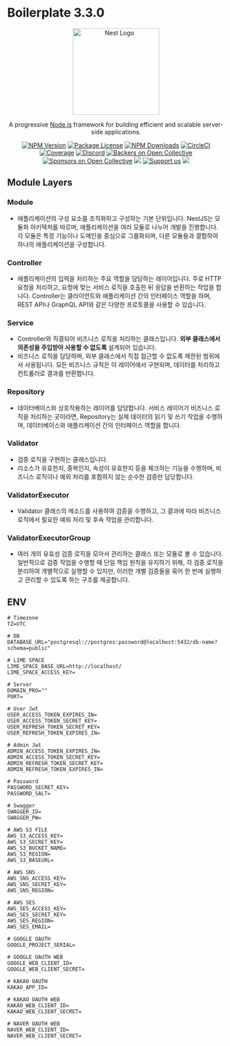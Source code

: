# Boilerplate 3.3.0
<p align="center">
  <a href="http://nestjs.com/" target="blank"><img src="https://nestjs.com/img/logo-small.svg" width="200" alt="Nest Logo" /></a>
</p>

[circleci-image]: https://img.shields.io/circleci/build/github/nestjs/nest/master?token=abc123def456
[circleci-url]: https://circleci.com/gh/nestjs/nest

  <p align="center">A progressive <a href="http://nodejs.org" target="_blank">Node.js</a> framework for building efficient and scalable server-side applications.</p>
    <p align="center">
<a href="https://www.npmjs.com/~nestjscore" target="_blank"><img src="https://img.shields.io/npm/v/@nestjs/core.svg" alt="NPM Version" /></a>
<a href="https://www.npmjs.com/~nestjscore" target="_blank"><img src="https://img.shields.io/npm/l/@nestjs/core.svg" alt="Package License" /></a>
<a href="https://www.npmjs.com/~nestjscore" target="_blank"><img src="https://img.shields.io/npm/dm/@nestjs/common.svg" alt="NPM Downloads" /></a>
<a href="https://circleci.com/gh/nestjs/nest" target="_blank"><img src="https://img.shields.io/circleci/build/github/nestjs/nest/master" alt="CircleCI" /></a>
<a href="https://coveralls.io/github/nestjs/nest?branch=master" target="_blank"><img src="https://coveralls.io/repos/github/nestjs/nest/badge.svg?branch=master#9" alt="Coverage" /></a>
<a href="https://discord.gg/G7Qnnhy" target="_blank"><img src="https://img.shields.io/badge/discord-online-brightgreen.svg" alt="Discord"/></a>
<a href="https://opencollective.com/nest#backer" target="_blank"><img src="https://opencollective.com/nest/backers/badge.svg" alt="Backers on Open Collective" /></a>
<a href="https://opencollective.com/nest#sponsor" target="_blank"><img src="https://opencollective.com/nest/sponsors/badge.svg" alt="Sponsors on Open Collective" /></a>
  <a href="https://paypal.me/kamilmysliwiec" target="_blank"><img src="https://img.shields.io/badge/Donate-PayPal-ff3f59.svg"/></a>
    <a href="https://opencollective.com/nest#sponsor"  target="_blank"><img src="https://img.shields.io/badge/Support%20us-Open%20Collective-41B883.svg" alt="Support us"></a>
  <a href="https://twitter.com/nestframework" target="_blank"><img src="https://img.shields.io/twitter/follow/nestframework.svg?style=social&label=Follow"></a>
</p>
  <!--[![Backers on Open Collective](https://opencollective.com/nest/backers/badge.svg)](https://opencollective.com/nest#backer)
  [![Sponsors on Open Collective](https://opencollective.com/nest/sponsors/badge.svg)](https://opencollective.com/nest#sponsor)-->

## Module Layers
### Module
- 애플리케이션의 구성 요소를 조직화하고 구성하는 기본 단위입니다. NestJS는 모듈화 아키텍처를 따르며, 애플리케이션을 여러 모듈로 나누어 개발을 진행합니다. 각 모듈은 특정 기능이나 도메인을 중심으로 그룹화되며, 다른 모듈들과 결합하여 하나의 애플리케이션을 구성합니다.
### Controller
- 애플리케이션의 입력을 처리하는 주요 역할을 담당하는 레이어입니다. 주로 HTTP 요청을 처리하고, 요청에 맞는 서비스 로직을 호출한 뒤 응답을 반환하는 작업을 합니다. Controller는 클라이언트와 애플리케이션 간의 인터페이스 역할을 하며, REST API나 GraphQL API와 같은 다양한 프로토콜을 사용할 수 있습니다.
### Service
- Controller와 직결되어 비즈니스 로직을 처리하는 클래스입니다. **외부 클래스에서 의존성을 주입받아 사용할 수 없도록** 설계되어 있습니다.
- 비즈니스 로직을 담당하며, 외부 클래스에서 직접 접근할 수 없도록 제한된 범위에서 사용됩니다. 모든 비즈니스 규칙은 이 레이어에서 구현되며, 데이터를 처리하고 컨트롤러로 결과를 반환합니다.
### Repository
- 데이터베이스와 상호작용하는 레이어를 담당합니다. 서비스 레이어가 비즈니스 로직을 처리하는 곳이라면, Repository는 실제 데이터의 읽기 및 쓰기 작업을 수행하며, 데이터베이스와 애플리케이션 간의 인터페이스 역할을 합니다.
### Validator
- 검증 로직을 구현하는 클래스입니다.
- 리소스가 유효한지, 중복인지, 속성이 유효한지 등을 체크하는 기능을 수행하며, 비즈니스 로직이나 예외 처리를 포함하지 않는 순수한 검증만 담당합니다.
### ValidatorExecutor
- Validator 클래스의 메소드를 사용하여 검증을 수행하고, 그 결과에 따라 비즈니스 로직에서 필요한 예외 처리 및 후속 작업을 관리합니다.
### ValidatorExecutorGroup
- 여러 개의 유효성 검증 로직을 모아서 관리하는 클래스 또는 모듈로 볼 수 있습니다. 일반적으로 검증 작업을 수행할 때 단일 책임 원칙을 유지하기 위해, 각 검증 로직을 분리하여 개별적으로 실행할 수 있지만, 이러한 개별 검증들을 묶어 한 번에 실행하고 관리할 수 있도록 하는 구조를 제공합니다.

## ENV
```dotenv
# Timezone
TZ=UTC

# DB
DATABASE_URL="postgresql://postgres:password@localhost:5432/db-name?schema=public"

# LIME SPACE
LIME_SPACE_BASE_URL=http://localhost/
LIME_SPACE_ACCESS_KEY=

# Server
DOMAIN_PRO=""
PORT=

# User Jwt
USER_ACCESS_TOKEN_EXPIRES_IN=
USER_ACCESS_TOKEN_SECRET_KEY=
USER_REFRESH_TOKEN_SECRET_KEY=
USER_REFRESH_TOKEN_EXPIRES_IN=

# Admin Jwt
ADMIN_ACCESS_TOKEN_EXPIRES_IN=
ADMIN_ACCESS_TOKEN_SECRET_KEY=
ADMIN_REFRESH_TOKEN_SECRET_KEY=
ADMIN_REFRESH_TOKEN_EXPIRES_IN=

# Password
PASSWORD_SECRET_KEY=
PASSWORD_SALT=

# Swagger
SWAGGER_ID=
SWAGGER_PW=

# AWS S3 FILE
AWS_S3_ACCESS_KEY=
AWS_S3_SECRET_KEY=
AWS_S3_BUCKET_NAME=
AWS_S3_REGION=
AWS_S3_BASEURL=

# AWS SNS
AWS_SNS_ACCESS_KEY=
AWS_SNS_SECRET_KEY=
AWS_SNS_REGION=

# AWS SES
AWS_SES_ACCESS_KEY=
AWS_SES_SECRET_KEY=
AWS_SES_REGION=
AWS_SES_EMAIL=

# GOOGLE OAUTH
GOOGLE_PROJECT_SERIAL=

# GOOGLE OAUTH WEB
GOOGLE_WEB_CLIENT_ID=
GOOGLE_WEB_CLIENT_SECRET=

# KAKAO OAUTH
KAKAO_APP_ID=

# KAKAO OAUTH WEB
KAKAO_WEB_CLIENT_ID=
KAKAO_WEB_CLIENT_SECRET=

# NAVER OAUTH WEB
NAVER_WEB_CLIENT_ID=
NAVER_WEB_CLIENT_SECRET=
```